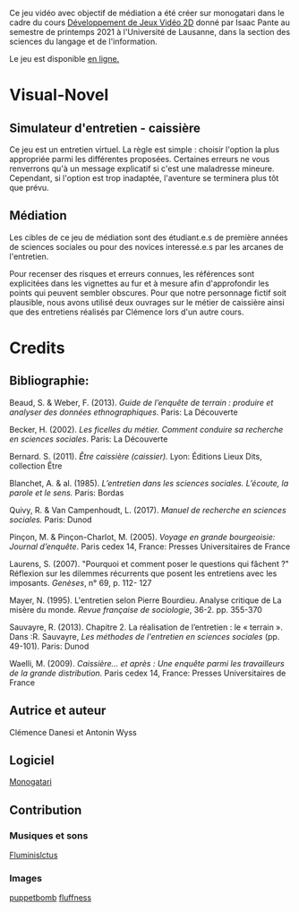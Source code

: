 

Ce jeu vidéo avec objectif de médiation a été créer sur monogatari dans le cadre du cours [Développement de Jeux Vidéo 2D](https://github.com/ipante/ressources_cours_jeux_video_2D/blob/master/README.md) donné par Isaac Pante au semestre de printemps 2021 à l'Université de Lausanne, dans la section des sciences du langage et de l'information.

Le jeu est disponible [en ligne.](https://falber.itch.io/simulateur-dentretiens)

# Visual-Novel 

## Simulateur d'entretien - caissière

Ce jeu est un entretien virtuel. La règle est simple : choisir l'option la plus appropriée parmi les différentes proposées. 
Certaines erreurs ne vous renverrons qu'à un message explicatif si c'est une maladresse mineure. 
Cependant, si l'option est trop inadaptée, l'aventure se terminera plus tôt que prévu.

## Médiation

Les cibles de ce jeu de médiation sont des étudiant.e.s de première années de sciences sociales ou pour des novices interessé.e.s par les arcanes de l'entretien. 

Pour recenser des risques et erreurs connues, les références sont explicitées dans les vignettes au fur et à mesure afin d'approfondir les points qui peuvent sembler obscures. Pour que notre personnage fictif soit plausible, nous avons utilisé deux ouvrages sur le métier de caissière ainsi que des entretiens réalisés par Clémence lors d'un autre cours.
# Credits

## Bibliographie:

Beaud, S. & Weber, F. (2013). *Guide de l’enquête de terrain : produire et analyser des données ethnographiques*. Paris: La Découverte

Becker, H. (2002). *Les ficelles du métier. Comment conduire sa recherche en sciences sociales*. Paris: La Découverte

Bernard. S. (2011). *Être caissière (caissier).* Lyon: Éditions Lieux Dits, collection Être

Blanchet, A. & al. (1985). *L’entretien dans les sciences sociales. L’écoute, la parole et le sens.*  Paris: Bordas

Quivy, R. & Van Campenhoudt, L. (2017). *Manuel de recherche en sciences sociales.* Paris: Dunod

Pinçon, M. & Pinçon-Charlot, M. (2005). *Voyage en grande bourgeoisie: Journal d’enquête*. Paris cedex 14, France: Presses Universitaires de France

Laurens, S. (2007). "Pourquoi et comment poser le questions qui fâchent ?" Réflexion sur les dilemmes récurrents que posent les entretiens avec les imposants. *Genèses*, n° 69, p. 112- 127

Mayer, N. (1995). L'entretien selon Pierre Bourdieu. Analyse critique de La misère du monde. *Revue française de sociologie*, 36-2. pp. 355-370

Sauvayre, R. (2013). Chapitre 2. La réalisation de l’entretien : le « terrain ». Dans :R. Sauvayre, *Les méthodes de l'entretien en sciences sociales* (pp. 49-101). Paris: Dunod

Waelli, M. (2009). *Caissière... et après : Une enquête parmi les travailleurs de la grande distribution.* Paris cedex 14, France: Presses Universitaires de France


## Autrice et auteur

Clémence Danesi et Antonin Wyss



## Logiciel

[Monogatari](https://monogatari.io/)

## Contribution

### Musiques et sons

[Fluminislctus ](https://fulminisictus.itch.io/)

### Images 
[puppetbomb](https://puppetbomb.itch.io/)
[fluffness](https://cloudnovel.net/fluffness)
